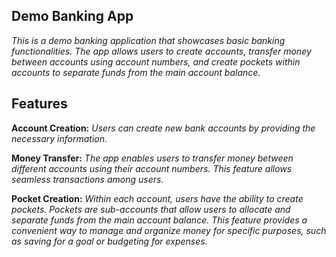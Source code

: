 ## Demo Banking App
*This is a demo banking application that showcases basic banking functionalities. The app allows users to create accounts, transfer money between accounts using account numbers, and create pockets within accounts to separate funds from the main account balance.*

## Features 
**Account Creation:** *Users can create new bank accounts by providing the necessary information.*

**Money Transfer:** *The app enables users to transfer money between different accounts using their account numbers. This feature allows seamless transactions among users.*

**Pocket Creation:** *Within each account, users have the ability to create pockets. Pockets are sub-accounts that allow users to allocate and separate funds from the main account balance. This feature provides a convenient way to manage and organize money for specific purposes, such as saving for a goal or budgeting for expenses.*